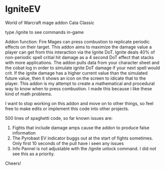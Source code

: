 # IgniteEV
World of Warcraft mage addon
Cata Classic

type /ignite to see commands in-game 

Addon function: Fire Mages can press combustion to replicate periodic effects on their target.
This addon aims to maximize the damage value a player can get from this interaction via the Ignite DoT.
Ignite deals 40% of non-periodic spell critial hit damage as a 4 second DoT effect that stacks with more applications.
The addon pulls data from your character sheet and the cobat log in order to simulate ignite DoT damage if your next spell would crit.
If the ignite damage has a higher current value than the simulated future value, then it shows an icon on the screen to idicate that to the player.
This addon is my attempt to create a mathematical and procedural way to know when to press combustion. 
I made this because i like these kind of math problems.

I want to stop working on this addon and move on to other things, so feel free to make edits or implement this code into other projects.

500 lines of spaghetti code, so far known issues are:
1. Fights that include damage amps cause the addon to produce false information
2. The Pyrobast EV indicator buggs out at the start of fights sometimes. Only first 10 seconds of the pull have i seen any issues
3. Info Pannel is not adjustable with the /ignite unlock command. I did not see this as a priority.

Cheers!
